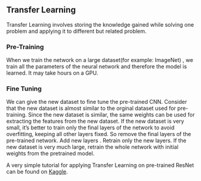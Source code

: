 ## Transfer Learning
Transfer Learning involves storing the knowledge gained while solving one problem and applying it to different but related problem. 

### Pre-Training
When we train the network on a large dataset(for example: ImageNet) , we train all the parameters of the neural network and therefore the model is learned. It may take hours on a GPU.

### Fine Tuning
We can give the new dataset to fine tune the pre-trained CNN. Consider that the new dataset is almost similar to the orginal dataset used for pre-training. Since the new dataset is similar, the same weights can be used for extracting the features from the new dataset.
If the new dataset is very small, it’s better to train only the final layers of the network to avoid overfitting, keeping all other layers fixed. So remove the final layers of the pre-trained network. Add new layers . Retrain only the new layers.
If the new dataset is very much large, retrain the whole network with initial weights from the pretrained model.


A very simple tutorial for applying Transfer Learning on pre-trained ResNet can be found on [Kaggle](https://www.kaggle.com/dansbecker/transfer-learning).

